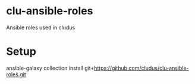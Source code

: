 # clu-ansible-roles
Ansible roles used in cludus

# Setup

  ansible-galaxy collection install git+https://github.com/cludus/clu-ansible-roles.git
